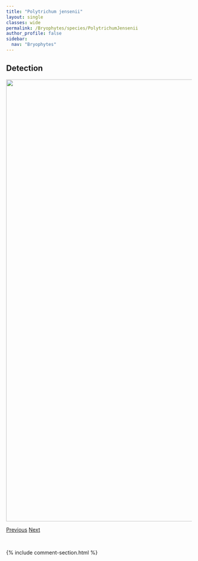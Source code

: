 ```yaml
---
title: "Polytrichum jensenii"
layout: single
classes: wide
permalink: /Bryophytes/species/PolytrichumJensenii
author_profile: false
sidebar:
  nav: "Bryophytes"
---
```


<h2>Detection</h2>

<a href="https://drive.google.com/uc?export=view&id=14NFIZ39h5WCaI5FT6oF5ipUbF3r6OkV9">
<img src="https://drive.google.com/uc?export=view&id=14NFIZ39h5WCaI5FT6oF5ipUbF3r6OkV9" height = "1200" width = "800">
</a>


<a href="/DevelopmentWebsite/Bryophytes/species/PolytrichumHyperboreum" class="pagination--pager" title="Polytrichum hyperboreum">Previous</a> <a href="/DevelopmentWebsite/Bryophytes/species/PreissiaQuadrata" class="pagination--pager" title="Preissia quadrata">Next</a>

<p>&nbsp;</p>

{% include comment-section.html %}
